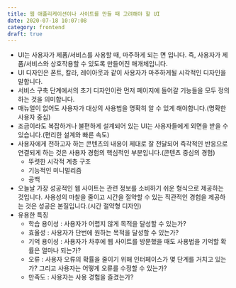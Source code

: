 ```yaml
---
title: 웹 애플리케이션이나 사이트를 만들 때 고려해야 할 UI
date: 2020-07-18 10:07:08
category: frontend
draft: true
---
```


- UI는 사용자가 제품/서비스를 사용할 때, 마주하게 되는 면 입니다. 즉, 사용자가 제품/서비스와 상호작용할 수 있도록 만들어진 매개체입니다.
- UI 디자인은 폰트, 칼라, 레이아웃과 같이 사용자가 마주하게될 시각적인 디자인을 말합니다.
- 서비스 구축 단계에서의 초기 디자인이란 먼저 페이지에 들어갈 기능들을 모두 정의하는 것을 의미합니다.
- 매뉴얼이 없어도 사용자가 대상의 사용법을 명확히 알 수 있게 해야합니다.(명확한 사용자 중심)
- 조금이라도 복잡하거나 불편하게 설계되어 있는 UI는 사용자들에게 외면을 받을 수 있습니다.(편리한 설계와 빠른 속도)
- 사용자에게 전하고자 하는 콘텐츠의 내용이 제대로 잘 전달되어 즉각적인 반응으로 연결되게 하는 것은 사용자 경험의 핵심적인 부분입니다.(콘텐츠 중심의 경험)
  - 뚜렷한 시각적 계층 구조
  - 기능적인 미니멀리즘
  - 공백
- 오늘날 가장 성공적인 웹 사이트는 관련 정보를 소비하기 쉬운 형식으로 제공하는 것입니다. 사용성의 마찰을 줄이고 시간을 절약할 수 있는 직관적인 경험을 제공하는 것은 성공은 본질입니다.(시간 절약형 디자인)
- 유용한 특징
  - 학습 용이성 : 사용자가 어렵지 않게 목적을 달성할 수 있는가?
  - 효율성 : 사용자가 단번에 원하는 목적을 달성할 수 있는가?
  - 기억 용이성 : 사용자가 차후에 웹 사이트를 방문했을 때도 사용법을 기억할 확률은 얼마나 되는가?
  - 오류 : 사용자 오류의 확률을 줄이기 위해 인터페이스가 몇 단계를 거치고 있는가? 그리고 사용자는 어떻게 오류를 수정할 수 있는가?
  - 만족도 : 사용자는 사용 경험을 즐겼는가?
